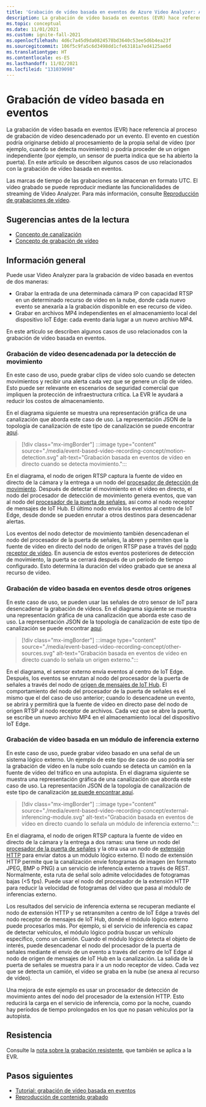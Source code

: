 ```yaml
---
title: 'Grabación de vídeo basada en eventos de Azure Video Analyzer: Azure'
description: La grabación de vídeo basada en eventos (EVR) hace referencia al proceso de grabación de vídeo desencadenado por un evento. El evento en cuestión podría originarse debido al procesamiento de la propia señal de vídeo (por ejemplo, cuando se detecta movimiento) o podría proceder de un origen independiente (por ejemplo, un sensor de puerta indica que se ha abierto la puerta). En este artículo se describen algunos casos de uso relacionados con la grabación de vídeo basada en eventos.
ms.topic: conceptual
ms.date: 11/01/2021
ms.custom: ignite-fall-2021
ms.openlocfilehash: 4d6c7a45d9da0824578bd3640c53ee5d6b4ea23f
ms.sourcegitcommit: 106f5c9fa5c6d3498dd1cfe63181a7ed4125ae6d
ms.translationtype: HT
ms.contentlocale: es-ES
ms.lasthandoff: 11/02/2021
ms.locfileid: "131039098"
---
```

# <a name="event-based-video-recording"></a>Grabación de vídeo basada en eventos  

La grabación de vídeo basada en eventos (EVR) hace referencia al proceso de grabación de vídeo desencadenado por un evento. El evento en cuestión podría originarse debido al procesamiento de la propia señal de vídeo (por ejemplo, cuando se detecta movimiento) o podría proceder de un origen independiente (por ejemplo, un sensor de puerta indica que se ha abierto la puerta). En este artículo se describen algunos casos de uso relacionados con la grabación de vídeo basada en eventos.

Las marcas de tiempo de las grabaciones se almacenan en formato UTC. El vídeo grabado se puede reproducir mediante las funcionalidades de streaming de Video Analyzer. Para más información, consulte [Reproducción de grabaciones de vídeo](playback-recordings-how-to.md).

## <a name="suggested-pre-reading"></a>Sugerencias antes de la lectura  

* [Concepto de canalización](pipeline.md)
* [Concepto de grabación de vídeo](video-recording.md) 

## <a name="overview"></a>Información general 

Puede usar Video Analyzer para la grabación de vídeo basada en eventos de dos maneras:
* Grabar la entrada de una determinada cámara IP con capacidad RTSP en un determinado recurso de vídeo en la nube, donde cada nuevo evento se anexaría a la grabación disponible en ese recurso de vídeo.
* Grabar en archivos MP4 independientes en el almacenamiento local del dispositivo IoT Edge: cada evento daría lugar a un nuevo archivo MP4.

En este artículo se describen algunos casos de uso relacionados con la grabación de vídeo basada en eventos.

### <a name="video-recording-triggered-by-motion-detection"></a>Grabación de vídeo desencadenada por la detección de movimiento  

En este caso de uso, puede grabar clips de vídeo solo cuando se detecten movimientos y recibir una alerta cada vez que se genere un clip de vídeo. Esto puede ser relevante en escenarios de seguridad comercial que impliquen la protección de infraestructura crítica. La EVR le ayudará a reducir los costos de almacenamiento.

En el diagrama siguiente se muestra una representación gráfica de una canalización que aborda este caso de uso. La representación JSON de la topología de canalización de este tipo de canalización se puede encontrar [aquí](https://raw.githubusercontent.com/Azure/video-analyzer/main/pipelines/live/topologies/evr-motion-video-sink/topology.json).

> [!div class="mx-imgBorder"]
> :::image type="content" source="./media/event-based-video-recording-concept/motion-detection.svg" alt-text="Grabación basada en eventos de vídeo en directo cuando se detecta movimiento.":::

En el diagrama, el nodo de origen RTSP captura la fuente de vídeo en directo de la cámara y la entrega a un nodo del [procesador de detección de movimiento](pipeline.md#motion-detection-processor). Después de detectar el movimiento en el vídeo en directo, el nodo del procesador de detección de movimiento genera eventos, que van al nodo del [procesador de la puerta de señales](pipeline.md#signal-gate-processor), así como al nodo receptor de mensajes de IoT Hub. El último nodo envía los eventos al centro de IoT Edge, desde donde se pueden enrutar a otros destinos para desencadenar alertas. 

Los eventos del nodo detector de movimiento también desencadenan el nodo del procesador de la puerta de señales, la abren y permiten que la fuente de vídeo en directo del nodo de origen RTSP pase a través del [nodo receptor de vídeo](pipeline.md#video-sink). En ausencia de estos eventos posteriores de detección de movimiento, la puerta se cerrará después de un período de tiempo configurado. Esto determina la duración del vídeo grabado que se anexa al recurso de vídeo.

### <a name="video-recording-based-on-events-from-other-sources"></a>Grabación de vídeo basada en eventos desde otros orígenes  

En este caso de uso, se pueden usar las señales de otro sensor de IoT para desencadenar la grabación de vídeos. En el diagrama siguiente se muestra una representación gráfica de una canalización que aborda este caso de uso. La representación JSON de la topología de canalización de este tipo de canalización se puede encontrar [aquí](https://raw.githubusercontent.com/Azure/video-analyzer/main/pipelines/live/topologies/evr-hubMessage-file-sink/topology.json).

> [!div class="mx-imgBorder"]
> :::image type="content" source="./media/event-based-video-recording-concept/other-sources.svg" alt-text="Grabación basada en eventos de vídeo en directo cuando lo señala un origen externo.":::

En el diagrama, el sensor externo envía eventos al centro de IoT Edge. Después, los eventos se enrutan al nodo del procesador de la puerta de señales a través del nodo de [origen de mensajes de IoT Hub](pipeline.md#iot-hub-message-source). El comportamiento del nodo del procesador de la puerta de señales es el mismo que el del caso de uso anterior; cuando lo desencadene un evento, se abrirá y permitirá que la fuente de vídeo en directo pase del nodo de origen RTSP al nodo receptor de archivos. Cada vez que se abre la puerta, se escribe un nuevo archivo MP4 en el almacenamiento local del dispositivo IoT Edge.

### <a name="video-recording-based-on-an-external-inferencing-module"></a>Grabación de vídeo basada en un módulo de inferencia externo 

En este caso de uso, puede grabar vídeo basado en una señal de un sistema lógico externo. Un ejemplo de este tipo de caso de uso podría ser la grabación de vídeo en la nube solo cuando se detecta un camión en la fuente de vídeo del tráfico en una autopista. En el diagrama siguiente se muestra una representación gráfica de una canalización que aborda este caso de uso. La representación JSON de la topología de canalización de este tipo de canalización [se puede encontrar aquí](https://raw.githubusercontent.com/Azure/video-analyzer/main/pipelines/live/topologies/evr-hubMessage-video-sink/topology.json).

> [!div class="mx-imgBorder"]
> :::image type="content" source="./media/event-based-video-recording-concept/external-inferencing-module.svg" alt-text="Grabación basada en eventos de vídeo en directo cuando lo señala un módulo de inferencia externo.":::

En el diagrama, el nodo de origen RTSP captura la fuente de vídeo en directo de la cámara y la entrega a dos ramas: una tiene un nodo del [procesador de la puerta de señales](pipeline.md#signal-gate-processor) y la otra usa un nodo de [extensión HTTP](pipeline.md#http-extension-processor) para enviar datos a un módulo lógico externo. El nodo de extensión HTTP permite que la canalización envíe fotogramas de imagen (en formato JPEG, BMP o PNG) a un servicio de inferencia externo a través de REST. Normalmente, esta ruta de señal solo admite velocidades de fotogramas bajas (<5 fps). Puede usar el nodo del procesador de la extensión HTTP para reducir la velocidad de fotogramas del vídeo que pasa al módulo de inferencias externo.

Los resultados del servicio de inferencia externa se recuperan mediante el nodo de extensión HTTP y se retransmiten a centro de IoT Edge a través del nodo receptor de mensajes de IoT Hub, donde el módulo lógico externo puede procesarlos más. Por ejemplo, si el servicio de inferencia es capaz de detectar vehículos, el módulo lógico podría buscar un vehículo específico, como un camión. Cuando el módulo lógico detecta el objeto de interés, puede desencadenar el nodo del procesador de la puerta de señales mediante el envío de un evento a través del centro de IoT Edge al nodo de origen de mensajes de IoT Hub en la canalización. La salida de la puerta de señales se muestra para ir a un nodo receptor de vídeo. Cada vez que se detecta un camión, el vídeo se graba en la nube (se anexa al recurso de vídeo).

Una mejora de este ejemplo es usar un procesador de detección de movimiento antes del nodo del procesador de la extensión HTTP. Esto reducirá la carga en el servicio de inferencia, como por la noche, cuando hay períodos de tiempo prolongados en los que no pasan vehículos por la autopista.

## <a name="resiliency"></a>Resistencia
Consulte la [nota sobre la grabación resistente](continuous-video-recording.md#resilient-recording), que también se aplica a la EVR.

## <a name="next-steps"></a>Pasos siguientes

* [Tutorial: grabación de vídeo basada en eventos](record-event-based-live-video.md)
* [Reproducción de contenido grabado](playback-recordings-how-to.md)

